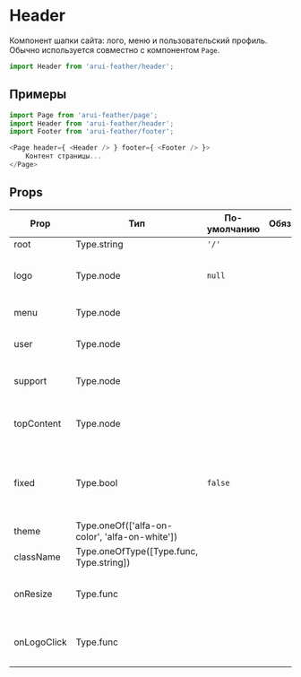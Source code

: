 # Header

Компонент шапки сайта: лого, меню и пользовательский профиль.
Обычно используется совместно с компонентом `Page`.

```javascript
import Header from 'arui-feather/header';
```

## Примеры


```javascript
import Page from 'arui-feather/page';
import Header from 'arui-feather/header';
import Footer from 'arui-feather/footer';

<Page header={ <Header /> } footer={ <Footer /> }>
    Контент страницы...
</Page>
```



## Props


| Prop  | Тип  | По-умолчанию | Обязательный | Описание |
| ----- | ---- | ------------ | ------------ |----------|
| root | Type.string | `'/'`  |  |  |
| logo | Type.node | `null`  |  | Содержимое кастомного логотипа в шапке |
| menu | Type.node |  |  | Содержимое меню в шапке |
| user | Type.node |  |  | Содержимое блока пользователя |
| support | Type.node |  |  | Содержимое блока контактов поддержки |
| topContent | Type.node |  |  | Произвольный контент над логотипом и меню |
| fixed | Type.bool | `false`  |  | Управление возможностью фиксирования шапки к верхнему краю окна |
| theme | Type.oneOf(['alfa-on-color', 'alfa-on-white']) |  |  | Тема компонента |
| className | Type.oneOfType([Type.func, Type.string]) |  |  | Дополнительный класс |
| onResize | Type.func |  |  | Обработчик события изменение размера шапки |
| onLogoClick | Type.func |  |  | Обработчик события клика по логотипу Альфа-Банк |











